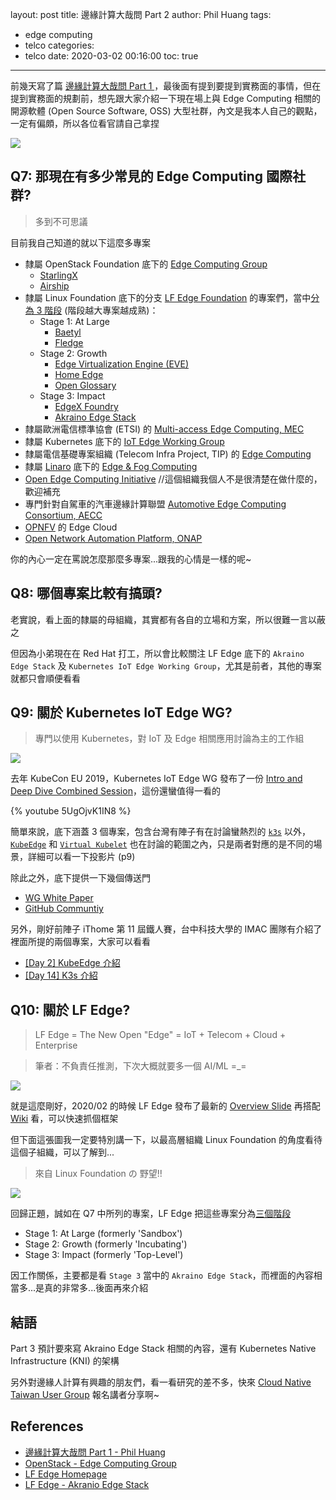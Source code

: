 layout: post
title: 邊緣計算大哉問 Part 2
author: Phil Huang
tags:
  - edge computing
  - telco
categories:
  - telco
date: 2020-03-02 00:16:00
toc: true
---
前幾天寫了篇 [邊緣計算大哉問 Part 1 ][1]，最後面有提到要提到實務面的事情，但在提到實務面的規劃前，想先跟大家介紹一下現在場上與 Edge Computing 相關的開源軟體 (Open Source Software, OSS) 大型社群，內文是我本人自己的觀點，一定有偏頗，所以各位看官請自己拿捏

![](/images/edge-6.png)

<!--more-->

## Q7: 那現在有多少常見的 Edge Computing 國際社群?

> 多到不可思議

目前我自己知道的就以下這麼多專案

- 隸屬 OpenStack Foundation 底下的 [Edge Computing Group][2]
	- [StarlingX][11]
	- [Airship][10]
- 隸屬 Linux Foundation 底下的分支 [LF Edge Foundation][3] 的專案們，當中[分為 3 階段][28] (階段越大專案越成熟)：
	- Stage 1: At Large
		- [Baetyl][8]
    	- [Fledge][9]
    - Stage 2: Growth
    	- [Edge Virtualization Engine (EVE)][5]
    	- [Home Edge][6]
        - [Open Glossary][29]
    - Stage 3: Impact
		- [EdgeX Foundry][7]
    	- [Akraino Edge Stack][4]
- 隸屬歐洲電信標準協會 (ETSI) 的 [Multi-access Edge Computing, MEC][12]
- 隸屬 Kubernetes 底下的 [IoT Edge Working Group][13]
- 隸屬電信基礎專案組織 (Telecom Infra Project, TIP) 的 [Edge Computing][14]
- 隸屬 [Linaro][16] 底下的 [Edge & Fog Computing][15]
- [Open Edge Computing Initiative][30] //這個組織我個人不是很清楚在做什麼的，歡迎補充
- 專門針對自駕車的汽車邊緣計算聯盟 [Automotive Edge Computing Consortium, AECC][31]
- [OPNFV][32] 的 Edge Cloud
- [Open Network Automation Platform, ONAP][33]


你的內心一定在罵說怎麼那麼多專案...跟我的心情是一樣的呢~

## Q8: 哪個專案比較有搞頭?

老實說，看上面的隸屬的母組織，其實都有各自的立場和方案，所以很難一言以蔽之

但因為小弟現在在 Red Hat 打工，所以會比較關注 LF Edge 底下的 `Akraino Edge Stack` 及 `Kubernetes IoT Edge Working Group`，尤其是前者，其他的專案就都只會順便看看

## Q9: 關於 Kubernetes IoT Edge WG?

> 專門以使用 Kubernetes，對 IoT 及 Edge 相關應用討論為主的工作組

![](/images/edge-3.png)

去年 KubeCon EU 2019，Kubernetes IoT Edge WG 發布了一份 [Intro and Deep Dive Combined Session][17]，這份還蠻值得一看的

{% youtube 5UgOjvK1IN8 %}

簡單來說，底下涵蓋 3 個專案，包含台灣有陣子有在討論蠻熱烈的 [`k3s`][20] 以外，[`KubeEdge`][21] 和 [`Virtual Kubelet`][22] 也在討論的範圍之內，只是兩者對應的是不同的場景，詳細可以看一下投影片 (p9)

除此之外，底下提供一下幾個傳送門

- [WG White Paper][18]
- [GitHub Communtiy][19]

另外，剛好前陣子 iThome 第 11 屆鐵人賽，台中科技大學的 IMAC 團隊有介紹了裡面所提的兩個專案，大家可以看看

- [[Day 2] KubeEdge 介紹][24]
- [[Day 14] K3s 介紹][25]

## Q10: 關於 LF Edge?

> LF Edge = The New Open "Edge" = IoT + Telecom + Cloud + Enterprise

> 筆者：不負責任推測，下次大概就要多一個 AI/ML =_=

![](/images/edge-5.png)

就是這麼剛好，2020/02 的時候 LF Edge 發布了最新的 [Overview Slide][26] 再搭配 [Wiki][27] 看，可以快速抓個框架

但下面這張圖我一定要特別講一下，以最高層組織 Linux Foundation 的角度看待這個子組織，可以了解到...

> 來自 Linux Foundation の 野望!!

![](/images/edge-4.png)


回歸正題，誠如在 Q7 中所列的專案，LF Edge 把這些專案分為[三個階段][28]

- Stage 1: At Large (formerly 'Sandbox')
- Stage 2: Growth (formerly 'Incubating')
- Stage 3: Impact (formerly 'Top-Level')

因工作關係，主要都是看 `Stage 3` 當中的 `Akraino Edge Stack`，而裡面的內容相當多...是真的非常多...後面再來介紹


## 結語

Part 3 預計要來寫 Akraino Edge Stack 相關的內容，還有 Kubernetes Native Infrastructure (KNI) 的架構

另外對邊緣人計算有興趣的朋友們，看一看研究的差不多，快來 [Cloud Native Taiwan User Group][23] 報名講者分享啊~

## References
- [邊緣計算大哉問 Part 1 - Phil Huang][1]
- [OpenStack - Edge Computing Group][2]
- [LF Edge Homepage][3]
- [LF Edge - Akranio Edge Stack][4]


[1]: https://blog.pichuang.com.tw/20200225-edge-computing-part-1/
[2]: https://wiki.openstack.org/wiki/Edge_Computing_Group
[3]: https://www.lfedge.org/
[4]: https://www.lfedge.org/projects/akraino/
[5]: https://www.lfedge.org/projects/eve/
[6]: https://www.lfedge.org/projects/homeedge/
[7]: https://www.lfedge.org/projects/edgexfoundry/
[8]: https://www.lfedge.org/projects/baetyl/
[9]: https://www.lfedge.org/projects/fledge/
[10]: https://www.airshipit.org/
[11]: https://www.starlingx.io/
[12]: https://www.etsi.org/technologies/multi-access-edge-computing
[13]: https://github.com/kubernetes/community/tree/master/wg-iot-edge
[14]: https://telecominfraproject.com/edge-computing/
[15]: https://www.linaro.org/engineering/edge-and-fog-computing/
[16]: https://www.linaro.org/
[17]: https://static.sched.com/hosted_files/kccnceu19/e2/edge-wg.pdf
[18]: https://docs.google.com/document/d/1We-pRDV9LDFo-vd9DURCPC5-Bum2FvjHUGZ1tacGmk8/edit#
[19]: https://github.com/kubernetes/community/tree/master/wg-iot-edge
[20]: https://k3s.io/
[21]: https://kubeedge.io/en/
[22]: https://virtual-kubelet.io/
[23]: https://www.facebook.com/groups/cloudnative.tw/
[24]: https://ithelp.ithome.com.tw/articles/10215792
[25]: https://ithelp.ithome.com.tw/articles/10222869
[26]: https://www.lfedge.org/wp-content/uploads/2020/02/LF-Edge-web-feb2020.pdf
[27]: https://wiki.lfedge.org/
[28]: https://wiki.lfedge.org/display/LE/Project+Stages%3A+Definitions+and+Expectations
[29]: https://www.lfedge.org/projects/openglossary/
[30]: https://www.openedgecomputing.org/
[31]: https://aecc.org/
[32]: https://wiki.opnfv.org/
[33]: https://www.onap.org/